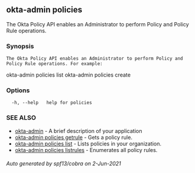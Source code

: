 ## okta-admin policies

The Okta Policy API enables an Administrator to perform Policy and Policy Rule operations.

### Synopsis


	The Okta Policy API enables an Administrator to perform Policy and Policy Rule operations. For example:

okta-admin policies list
okta-admin policies create
	

### Options

```
  -h, --help   help for policies
```

### SEE ALSO

* [okta-admin](okta-admin.md)	 - A brief description of your application
* [okta-admin policies getrule](okta-admin_policies_getrule.md)	 - Gets a policy rule.
* [okta-admin policies list](okta-admin_policies_list.md)	 - Lists policies in your organization.
* [okta-admin policies listrules](okta-admin_policies_listrules.md)	 - Enumerates all policy rules.

###### Auto generated by spf13/cobra on 2-Jun-2021
